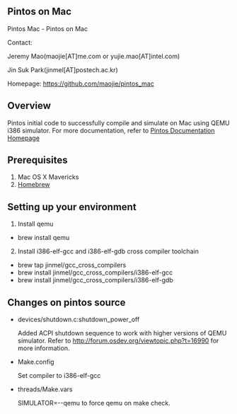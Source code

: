 ## Pintos on Mac ##
Pintos Mac - Pintos on Mac

Contact: 

Jeremy Mao(maojie[AT]me.com or yujie.mao[AT]intel.com)

Jin Suk Park(jinmel[AT]postech.ac.kr)

Homepage: https://github.com/maojie/pintos_mac

## Overview ##
Pintos initial code to successfully compile and simulate on Mac using QEMU i386 simulator. 
For more documentation, refer to [Pintos Documentation Homepage](http://www.scs.stanford.edu/12au-cs140/pintos/pintos.html)

## Prerequisites ##
1. Mac OS X Mavericks 
2. [Homebrew](http://brew.sh/)

## Setting up your environment ##
1. Install qemu
 * brew install qemu
2. Install i386-elf-gcc and i386-elf-gdb cross compiler toolchain 
 * brew tap jinmel/gcc_cross_compilers
 * brew install jinmel/gcc_cross_compilers/i386-elf-gcc
 * brew install jinmel/gcc_cross_compilers/i386-elf-gdb

## Changes on pintos source ##
 * devices/shutdown.c:shutdown_power_off

   Added ACPI shutdown sequence to work with higher versions of QEMU simulator. Refer to http://forum.osdev.org/viewtopic.php?t=16990 for more information.
 * Make.config 

   Set compiler to i386-elf-gcc
 * threads/Make.vars

   SIMULATOR=--qemu to force qemu on make check.
 
 



